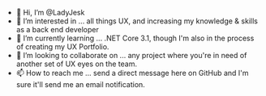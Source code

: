 - 👋 Hi, I’m @LadyJesk
- 👀 I’m interested in ... all things UX, and increasing my knowledge & skills as a back end developer
- 🌱 I’m currently learning ... .NET Core 3.1, though I'm also in the process of creating my UX Portfolio.
- 💞️ I’m looking to collaborate on ... any project where you're in need of another set of UX eyes on the team.
- 📫 How to reach me ... send a direct message here on GitHub and I'm sure it'll send me an email notification.


